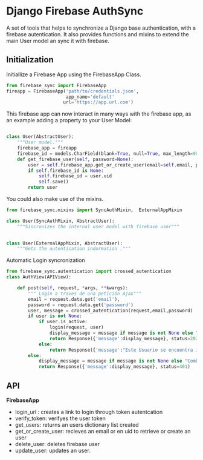 # Django Firebase AuthSync

A set of tools that helps to synchronize a Django base authentication, with a firebase autentication. It also provides functions and mixins to extend the main User model an sync it with firebase.

## Initialization

Initiallize a Firebase App using the FirebaseApp Class. 

```python
from firebase_sync import FirebaseApp 
fireapp = FirebaseApp('path/to/credentials.json',
                      app_name='default'
                     url='https://app.url.com')
```

This firebase app can now interact in many ways with the firebase app, as an example adding a property to your User Model:

```python

class User(AbstractUser):
    """User model."""
    firebase_app = fireapp
    firebase_id = models.CharField(blank=True, null=True, max_length=90, unique=True)
    def get_firebase_user(self, password=None):
        user = self.firebase_app.get_or_create_user(email=self.email, password=password)
        if self.firebase_id is None:
            self.firebase_id = user.uid
            self.save()
        return user
```

You could also make use of the mixins.

```python
from firebase_sync.mixins import SyncAuthMixin,  ExternalAppMixin

class User(SyncAuthMixin, AbstractUser):
    """Sincronizes the internal user model with firebase user"""
   

class User(ExternalAppMixin, AbstractUser):
    """Gets the autentication indormation ."""
```

Automatic Login syncronization

```python
from firebase_sync.autentication import crossed_autentication
class AuthView(APIView):

    def post(self, request, *args, **kwargs):
        """ Login a traves de una petición Ajax"""
        email = request.data.get('email'),
        password = request.data.get('password')
        user, message = crossed_autentication(request,email,password)
        if user is not None:
            if user.is_active:
                login(request, user)
                display_message = message if message is not None else "Éxito"
                return Response({'message':display_message}, status=202)
            else:
                return Response({'message':"Este Usuario se encuentra inactivo o bloqueado, contacte a un adminitrador para mas información"}, status=401)
        else:
            display_message = message if message is not None else "Combinación de usuario y contraseña incorrecto"
            return Response({'message':display_message}, status=401)
```



## API

**FirebaseApp**

- login_url : creates a link to login through token autentcation
- verify_token: verifyes the user token
- get_users: returns an users dictionary list created
- get_or_create_user: recieves an email or en uid to retrieve or create an user
- delete_user: deletes firebase user
- update_user: updates an user.
